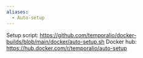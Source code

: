 ```yaml
---
aliases:
  - Auto-setup
---
```

Setup script: https://github.com/temporalio/docker-builds/blob/main/docker/auto-setup.sh
Docker hub: https://hub.docker.com/r/temporalio/auto-setup

